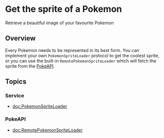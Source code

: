 # Get the sprite of a Pokemon

Retrieve a beautiful image of your favourite Pokemon

## Overview

Every Pokemon needs to be represented in its best form. You can implement your own ``PokemonSpriteLoader`` protocol to get the coolest sprite, or you can use the built-in  ``RemotePokemonSpriteLoader`` which will fetch the sprite from the [PokeAPI](https://pokeapi.co/).


## Topics

### Service

- <doc:PokemonSpriteLoader>

### PokeAPI

- <doc:RemotePokemonSpriteLoader>
